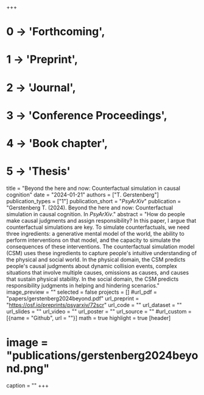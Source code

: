 +++
# 0 -> 'Forthcoming',
# 1 -> 'Preprint',
# 2 -> 'Journal',
# 3 -> 'Conference Proceedings',
# 4 -> 'Book chapter',
# 5 -> 'Thesis'

title = "Beyond the here and now: Counterfactual simulation in causal cognition"
date = "2024-01-21"
authors = ["T. Gerstenberg"]
publication_types = ["1"]
publication_short = "_PsyArXiv_"
publication = "Gerstenberg T. (2024). Beyond the here and now: Counterfactual simulation in causal cognition. In _PsyArXiv_."
abstract = "How do people make causal judgments and assign responsibility? In this paper, I argue that counterfactual simulations are key. To simulate counterfactuals, we need three ingredients: a generative mental model of the world, the ability to perform interventions on that model, and the capacity to simulate the consequences of these interventions. The counterfactual simulation model (CSM) uses these ingredients to capture people's intuitive understanding of the physical and social world. In the physical domain, the CSM predicts people's causal judgments about dynamic collision events, complex situations that involve multiple causes, omissions as causes, and causes that sustain physical stability. In the social domain, the CSM predicts responsibility judgments in helping and hindering scenarios."
image_preview = ""
selected = false
projects = []
#url_pdf = "papers/gerstenberg2024beyond.pdf"
url_preprint = "https://osf.io/preprints/psyarxiv/72scr"
url_code = ""
url_dataset = ""
url_slides = ""
url_video = ""
url_poster = ""
url_source = ""
#url_custom = [{name = "Github", url = ""}]
math = true
highlight = true
[header]
# image = "publications/gerstenberg2024beyond.png"
caption = ""
+++
